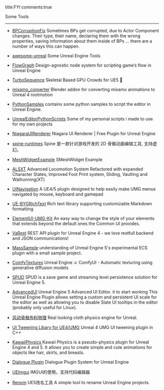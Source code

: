 title:FYI
comments:true

Some Tools 

---

- [BPCorruptionFix](https://github.com/rweber89/BPCorruptionFix) Sometimes BPs get corrupted, due to Actor Component changes. Their type, their name, declaring them with the wrong properties, saving information about them inside of BPs … there are a number of ways this can happen.

- [awesome-unreal](https://github.com/insthync/awesome-unreal) Some Unreal Engine  Tools


- [FlowGraph](https://github.com/MothCocoon/FlowGraph)  Design-agnostic node system for scripting game’s flow in Unreal Engine

- [TurboSequence](https://github.com/LukasFratzl/TurboSequence) Skeletal Based GPU Crowds for UE5 🚀

- [mixamo_converter](https://github.com/enziop/mixamo_converter) Blender addon for converting mixamo animations to Unreal 4 rootmotion

- [PythonSamples](https://github.com/ue4plugins/PythonSamples)  contains some python samples to script the editor in Unreal Engine.

- [UnrealEditorPythonScripts](https://github.com/mamoniem/UnrealEditorPythonScripts) Some of my personal scripts i made to use for my own projects

- [NiagaraUIRenderer](https://github.com/SourySK/NiagaraUIRenderer) Niagara UI Renderer | Free Plugin for Unreal Engine

- [spine-runtimes](https://github.com/EsotericSoftware/spine-runtimes) Spine 是一款针对游戏开发的 2D 骨骼动画编辑工具, 支持虚幻。

- [MeshWidgetExample](https://github.com/dantreble/MeshWidgetExample) SMeshWidget Example

- [ALSXT](https://github.com/Voidware-Prohibited/ALSXT) Advanced Locomotion System Refactored with expanded Character States, Improved Foot Print system, Sliding, Vaulting and Wallrunning(XT)

- [UINavigation](https://github.com/goncasmage1/UINavigation) A UE4/5 plugin designed to help easily make UMG menus navigated by mouse, keyboard and gamepad

- [UE-BYGRichText](https://github.com/BraceYourselfGames/UE-BYGRichText) Rich text library supporting customizable Markdown formatting


- [ElementUI-UMG-Kit](https://github.com/rdelian/ElementUI-UMG-Kit) An easy way to change the style of your elements that extends beyond the default ones the Common UI provides.

- [VaRest](https://github.com/ufna/VaRest) REST API plugin for Unreal Engine 4 - we love restfull backend and JSON communications!

- [MassSample](https://github.com/Megafunk/MassSample) understanding of Unreal Engine 5's experimental ECS plugin with a small sample project.

- [ComfyTextures](https://github.com/AlexanderDzhoganov/ComfyTextures) Unreal Engine ⚔️ ComfyUI - Automatic texturing using generative diffusion models

- [SPUD](https://github.com/sinbad/SPUD) SPUD is a save game and streaming level persistence solution for Unreal Engine 5.

- [AdvancedUI](https://github.com/nikkomiu/AdvancedUI) Unreal Engine 5 Advanced UI Editor. it to start working This Unreal Engine Plugin allows setting a custom and persistent UI scale for the editor as well as allowing you to disable Slate UI tooltips in the editor (probably only useful for Linux).

- [风动骨骼布料物理](https://github.com/SPARK-inc/SPCRJointDynamicsUE4) Real looking cloth physics engine for Unreal.

- [UI Tweening Libary for UE4/UMG](https://github.com/benui-dev/UE-BUITween) Unreal 4 UMG UI tweening plugin in C++

- [KawaiiPhysics ](https://github.com/pafuhana1213/KawaiiPhysics) Kawaii Physics is a pseudo-physics plugin for Unreal Engine 4 and 5. It allows you to create simple and cute animations for objects like hair, skirts, and breasts.

- [Dialogue Plugin](https://github.com/NotYetGames/DlgSystem) Dialogue Plugin System for Unreal Engine
- [UEImgui](https://github.com/ZhuRong-HomoStation/UEImgui) IMGUI的使用，支持代码编辑器

- [Renom](https://github.com/UnrealisticDev/Renom) UE5改名工具 A simple tool to rename Unreal Engine projects.




